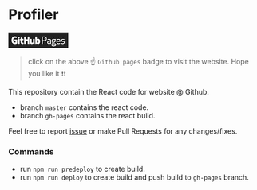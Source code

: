 # Profiler

[![Github-pages](src/images/github_pages.png)](https://omkarnath1123.github.io/Profiler/)

<!-- [![Trello](src/images/trello.png)]() -->

> click on the above :point_up: `Github pages` badge to visit the website. Hope you like it :exclamation::exclamation:

This repository contain the React code for website @ Github.

- branch `master` contains the react code.
- branch `gh-pages` contains the react build.

Feel free to report [issue](https://github.com/omkarnath1123/Profiler/issues) or make Pull Requests for any changes/fixes.

### Commands

- run `npm run predeploy` to create build.
- run `npm run deploy` to create build and push build to `gh-pages` branch.
